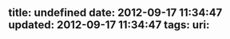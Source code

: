 title: undefined
date: 2012-09-17 11:34:47
updated: 2012-09-17 11:34:47
tags: 
uri: 
---



<!--![](./images/2012/09/500094E7EDB2A8EA5EC594170038C7A9.jpeg)-->